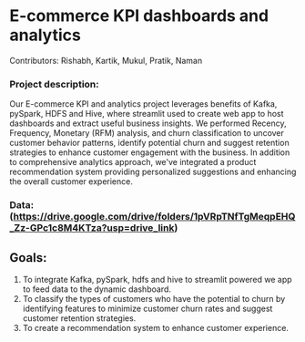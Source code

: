# E-commerce KPI dashboards and analytics
Contributors: Rishabh, Kartik, Mukul, Pratik, Naman

### Project description: 
Our E-commerce KPI and analytics project leverages benefits of Kafka, pySpark, HDFS and Hive, where streamlit used to create web app to host dashboards and extract useful business insights. We performed Recency, Frequency, Monetary (RFM) analysis, and churn classification to uncover customer behavior patterns, identify potential churn and suggest retention strategies to enhance customer engagement with the business. In addition to comprehensive analytics approach, we've integrated a product recommendation system providing personalized suggestions and enhancing the overall customer experience. 

### Data: (https://drive.google.com/drive/folders/1pVRpTNfTgMeqpEHQ_Zz-GPc1c8M4KTza?usp=drive_link)

## Goals: 
1. To integrate Kafka, pySpark, hdfs and hive to streamlit powered we app to feed data to the dynamic dashboard.
2. To classify the types of customers who have the potential to churn by identifying features to minimize customer churn rates and suggest customer retention strategies.
3. To create a recommendation system to enhance customer experience.

